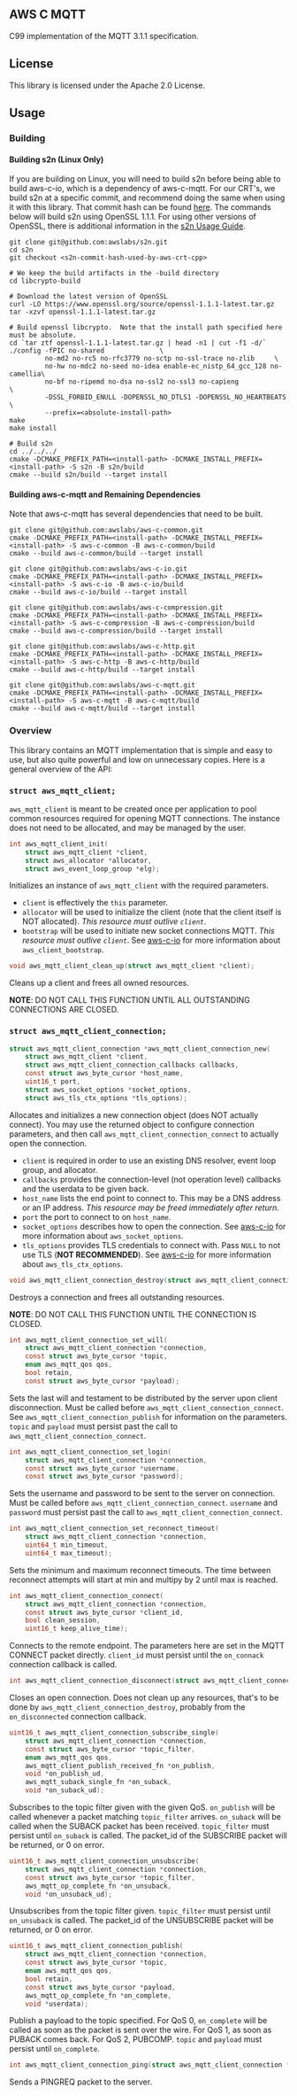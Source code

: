 ## AWS C MQTT

C99 implementation of the MQTT 3.1.1 specification.

## License

This library is licensed under the Apache 2.0 License.

## Usage

### Building

#### Building s2n (Linux Only)

If you are building on Linux, you will need to build s2n before being able to build aws-c-io, which is a dependency of aws-c-mqtt.  For our CRT's, we build s2n at a specific commit, and recommend doing the same when using it with this library.  That commit hash can be found [here](https://github.com/awslabs/aws-crt-cpp/tree/master/aws-common-runtime).  The commands below will build s2n using OpenSSL 1.1.1.  For using other versions of OpenSSL, there is additional information in the [s2n Usage Guide](https://github.com/awslabs/s2n/blob/master/docs/USAGE-GUIDE.md).

```
git clone git@github.com:awslabs/s2n.git
cd s2n
git checkout <s2n-commit-hash-used-by-aws-crt-cpp>

# We keep the build artifacts in the -build directory
cd libcrypto-build

# Download the latest version of OpenSSL
curl -LO https://www.openssl.org/source/openssl-1.1.1-latest.tar.gz
tar -xzvf openssl-1.1.1-latest.tar.gz

# Build openssl libcrypto.  Note that the install path specified here must be absolute.
cd `tar ztf openssl-1.1.1-latest.tar.gz | head -n1 | cut -f1 -d/`
./config -fPIC no-shared              \
         no-md2 no-rc5 no-rfc3779 no-sctp no-ssl-trace no-zlib     \
         no-hw no-mdc2 no-seed no-idea enable-ec_nistp_64_gcc_128 no-camellia\
         no-bf no-ripemd no-dsa no-ssl2 no-ssl3 no-capieng                  \
         -DSSL_FORBID_ENULL -DOPENSSL_NO_DTLS1 -DOPENSSL_NO_HEARTBEATS      \
         --prefix=<absolute-install-path>
make
make install

# Build s2n
cd ../../../
cmake -DCMAKE_PREFIX_PATH=<install-path> -DCMAKE_INSTALL_PREFIX=<install-path> -S s2n -B s2n/build
cmake --build s2n/build --target install
```

#### Building aws-c-mqtt and Remaining Dependencies

Note that aws-c-mqtt has several dependencies that need to be built.

```
git clone git@github.com:awslabs/aws-c-common.git
cmake -DCMAKE_PREFIX_PATH=<install-path> -DCMAKE_INSTALL_PREFIX=<install-path> -S aws-c-common -B aws-c-common/build
cmake --build aws-c-common/build --target install

git clone git@github.com:awslabs/aws-c-io.git
cmake -DCMAKE_PREFIX_PATH=<install-path> -DCMAKE_INSTALL_PREFIX=<install-path> -S aws-c-io -B aws-c-io/build
cmake --build aws-c-io/build --target install

git clone git@github.com:awslabs/aws-c-compression.git
cmake -DCMAKE_PREFIX_PATH=<install-path> -DCMAKE_INSTALL_PREFIX=<install-path> -S aws-c-compression -B aws-c-compression/build
cmake --build aws-c-compression/build --target install

git clone git@github.com:awslabs/aws-c-http.git
cmake -DCMAKE_PREFIX_PATH=<install-path> -DCMAKE_INSTALL_PREFIX=<install-path> -S aws-c-http -B aws-c-http/build
cmake --build aws-c-http/build --target install

git clone git@github.com:awslabs/aws-c-mqtt.git
cmake -DCMAKE_PREFIX_PATH=<install-path> -DCMAKE_INSTALL_PREFIX=<install-path> -S aws-c-mqtt -B aws-c-mqtt/build
cmake --build aws-c-mqtt/build --target install
```

### Overview

This library contains an MQTT implementation that is simple and easy to use, but also quite powerful and low on
unnecessary copies. Here is a general overview of the API:

### `struct aws_mqtt_client;`

`aws_mqtt_client` is meant to be created once per application to pool common resources required for opening MQTT
connections. The instance does not need to be allocated, and may be managed by the user.

```c
int aws_mqtt_client_init(
    struct aws_mqtt_client *client,
    struct aws_allocator *allocator,
    struct aws_event_loop_group *elg);
```
Initializes an instance of `aws_mqtt_client` with the required parameters.
* `client` is effectively the `this` parameter.
* `allocator` will be used to initialize the client (note that the client itself is NOT allocated).
    *This resource must outlive `client`*.
* `bootstrap` will be used to initiate new socket connections MQTT.
    *This resource must outlive `client`*.
    See [aws-c-io][aws-c-io] for more information about `aws_client_bootstrap`.

```c
void aws_mqtt_client_clean_up(struct aws_mqtt_client *client);
```
Cleans up a client and frees all owned resources.

**NOTE**: DO NOT CALL THIS FUNCTION UNTIL ALL OUTSTANDING CONNECTIONS ARE CLOSED.

### `struct aws_mqtt_client_connection;`

```c
struct aws_mqtt_client_connection *aws_mqtt_client_connection_new(
    struct aws_mqtt_client *client,
    struct aws_mqtt_client_connection_callbacks callbacks,
    const struct aws_byte_cursor *host_name,
    uint16_t port,
    struct aws_socket_options *socket_options,
    struct aws_tls_ctx_options *tls_options);
```
Allocates and initializes a new connection object (does NOT actually connect). You may use the returned object to
configure connection parameters, and then call `aws_mqtt_client_connection_connect` to actually open the connection.
* `client` is required in order to use an existing DNS resolver, event loop group, and allocator.
* `callbacks` provides the connection-level (not operation level) callbacks and the userdata to be given back.
* `host_name` lists the end point to connect to. This may be a DNS address or an IP address.
    *This resource may be freed immediately after return.*
* `port` the port to connect to on `host_name`.
* `socket_options` describes how to open the connection.
    See [aws-c-io][aws-c-io] for more information about `aws_socket_options`.
* `tls_options` provides TLS credentials to connect with. Pass `NULL` to not use TLS (**NOT RECOMMENDED**).
    See [aws-c-io][aws-c-io] for more information about `aws_tls_ctx_options`.

```c
void aws_mqtt_client_connection_destroy(struct aws_mqtt_client_connection *connection);
```
Destroys a connection and frees all outstanding resources.

**NOTE**: DO NOT CALL THIS FUNCTION UNTIL THE CONNECTION IS CLOSED.

```c
int aws_mqtt_client_connection_set_will(
    struct aws_mqtt_client_connection *connection,
    const struct aws_byte_cursor *topic,
    enum aws_mqtt_qos qos,
    bool retain,
    const struct aws_byte_cursor *payload);
```
Sets the last will and testament to be distributed by the server upon client disconnection. Must be called before
`aws_mqtt_client_connection_connect`. See `aws_mqtt_client_connection_publish` for information on the parameters.
`topic` and `payload` must persist past the call to `aws_mqtt_client_connection_connect`.

```c
int aws_mqtt_client_connection_set_login(
    struct aws_mqtt_client_connection *connection,
    const struct aws_byte_cursor *username,
    const struct aws_byte_cursor *password);
```
Sets the username and password to be sent to the server on connection. Must be called before
`aws_mqtt_client_connection_connect`. `username` and `password` must persist past the call to
`aws_mqtt_client_connection_connect`.

```c
int aws_mqtt_client_connection_set_reconnect_timeout(
    struct aws_mqtt_client_connection *connection,
    uint64_t min_timeout,
    uint64_t max_timeout);
```
Sets the minimum and maximum reconnect timeouts. The time between reconnect attempts will start at min and multipy by 2
until max is reached.

```c
int aws_mqtt_client_connection_connect(
    struct aws_mqtt_client_connection *connection,
    const struct aws_byte_cursor *client_id,
    bool clean_session,
    uint16_t keep_alive_time);
```
Connects to the remote endpoint. The parameters here are set in the MQTT CONNECT packet directly. `client_id` must persist until the `on_connack` connection callback is called.

```c
int aws_mqtt_client_connection_disconnect(struct aws_mqtt_client_connection *connection);
```
Closes an open connection. Does not clean up any resources, that's to be done by `aws_mqtt_client_connection_destroy`,
probably from the `on_disconnected` connection callback.

```c
uint16_t aws_mqtt_client_connection_subscribe_single(
    struct aws_mqtt_client_connection *connection,
    const struct aws_byte_cursor *topic_filter,
    enum aws_mqtt_qos qos,
    aws_mqtt_client_publish_received_fn *on_publish,
    void *on_publish_ud,
    aws_mqtt_suback_single_fn *on_suback,
    void *on_suback_ud);
```
Subscribes to the topic filter given with the given QoS. `on_publish` will be called whenever a packet matching
`topic_filter` arrives. `on_suback` will be called when the SUBACK packet has been received. `topic_filter` must persist until `on_suback` is called. The packet_id of the SUBSCRIBE packet will be returned, or 0 on error.

```c
uint16_t aws_mqtt_client_connection_unsubscribe(
    struct aws_mqtt_client_connection *connection,
    const struct aws_byte_cursor *topic_filter,
    aws_mqtt_op_complete_fn *on_unsuback,
    void *on_unsuback_ud);
```
Unsubscribes from the topic filter given. `topic_filter` must persist until `on_unsuback` is called. The packet_id of
the UNSUBSCRIBE packet will be returned, or 0 on error.

```c
uint16_t aws_mqtt_client_connection_publish(
    struct aws_mqtt_client_connection *connection,
    const struct aws_byte_cursor *topic,
    enum aws_mqtt_qos qos,
    bool retain,
    const struct aws_byte_cursor *payload,
    aws_mqtt_op_complete_fn *on_complete,
    void *userdata);
```
Publish a payload to the topic specified. For QoS 0, `on_complete` will be called as soon as the packet is sent over
the wire. For QoS 1, as soon as PUBACK comes back. For QoS 2, PUBCOMP. `topic` and `payload` must persist until
`on_complete`.

```c
int aws_mqtt_client_connection_ping(struct aws_mqtt_client_connection *connection);
```
Sends a PINGREQ packet to the server.

[aws-c-io]: https://github.com/awslabs/aws-c-io
